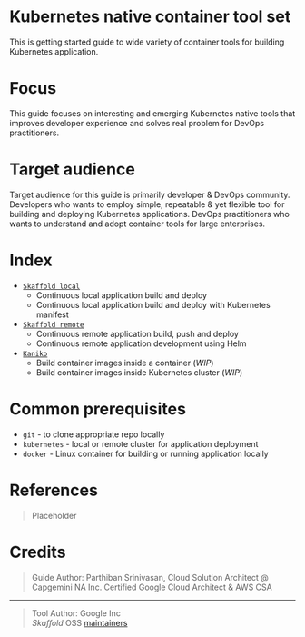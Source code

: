 # Kubernetes native container tool set
This is getting started guide to wide variety of container tools for building Kubernetes application.

# Focus
This guide focuses on interesting and emerging Kubernetes native tools that improves developer experience and solves real problem for DevOps practitioners.

# Target audience
Target audience for this guide is primarily developer & DevOps community. Developers who wants to employ simple, repeatable & yet flexible tool for building and deploying Kubernetes applications. DevOps practitioners who wants to understand and adopt container tools for large enterprises.

# Index
* [`Skaffold local`](https://github.com/parthigeo/skafdev "skaffold local")
   * Continuous local application build and deploy
   * Continuous local application build and deploy with Kubernetes manifest
* [`Skaffold remote`](https://github.com/parthigeo/skafdev "skaffold remote")
  * Continuous remote application build, push and deploy
  * Continuous remote application development using Helm
* [`Kaniko`](https://github.com/GoogleContainerTools/kaniko "work in progress")
  * Build container images inside a container (*WIP*)
  * Build container images inside Kubernetes cluster (*WIP*)

# Common prerequisites
* `git` - to clone appropriate repo locally
* `kubernetes` - local or remote cluster for application deployment
* `docker` - Linux container for building or running application locally

# References
> Placeholder

# Credits
> Guide Author: Parthiban Srinivasan, Cloud Solution Architect @ Capgemini NA Inc.
> Certified Google Cloud Architect & AWS CSA

___
> Tool Author:
> Google Inc  
>*Skaffold* OSS [maintainers](https://github.com/GoogleContainerTools/skaffold/blob/master/MAINTAINERS)
